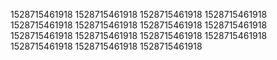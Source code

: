 1528715461918
1528715461918
1528715461918
1528715461918
1528715461918
1528715461918
1528715461918
1528715461918
1528715461918
1528715461918
1528715461918
1528715461918
1528715461918
1528715461918
1528715461918